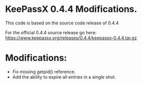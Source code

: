 # KeePassX 0.4.4 Modifications.

This code is based on the source code release of 0.4.4

For the official 0.4.4 source release go here:
https://www.keepassx.org/releases/0.4.4/keepassx-0.4.4.tar.gz

# Modifications:
- Fix missing getpid() reference.
- Add the ability to expire all entries in a single shot.
